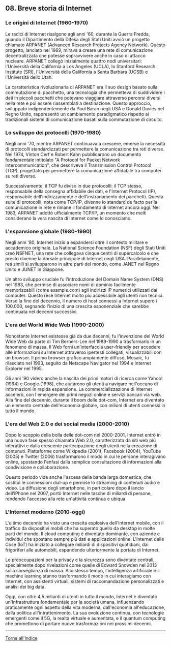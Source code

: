 ## 08. Breve storia di Internet

### Le origini di Internet (1960-1970)
Le radici di Internet risalgono agli anni '60, durante la Guerra Fredda, quando il Dipartimento della Difesa degli Stati Uniti avviò un progetto chiamato ARPANET (Advanced Research Projects Agency Network). Questo progetto, lanciato nel 1969, mirava a creare una rete di comunicazione decentralizzata che potesse sopravvivere anche in caso di attacco nucleare. ARPANET collegò inizialmente quattro nodi universitari: l'Università della California a Los Angeles (UCLA), lo Stanford Research Institute (SRI), l'Università della California a Santa Barbara (UCSB) e l'Università dello Utah.

La caratteristica rivoluzionaria di ARPANET era il suo design basato sulla commutazione di pacchetto, una tecnologia che permetteva di suddividere i dati in piccoli pacchetti che potevano viaggiare attraverso percorsi diversi nella rete e poi essere riassemblati a destinazione. Questo approccio, sviluppato indipendentemente da Paul Baran negli USA e Donald Davies nel Regno Unito, rappresentò un cambiamento paradigmatico rispetto ai tradizionali sistemi di comunicazione basati sulla commutazione di circuito.

### Lo sviluppo dei protocolli (1970-1980)
Negli anni '70, mentre ARPANET continuava a crescere, emerse la necessità di protocolli standardizzati per permettere la comunicazione tra reti diverse. Nel 1974, Vinton Cerf e Robert Kahn pubblicarono un documento fondamentale intitolato "A Protocol for Packet Network Intercommunication", che descriveva il Transmission Control Protocol (TCP), progettato per permettere la comunicazione affidabile tra computer su reti diverse.

Successivamente, il TCP fu diviso in due protocolli: il TCP stesso, responsabile della consegna affidabile dei dati, e l'Internet Protocol (IP), responsabile dell'indirizzamento e dell'instradamento dei pacchetti. Questa suite di protocolli, nota come TCP/IP, divenne lo standard de facto per la comunicazione in rete e rimane il fondamento di Internet ancora oggi. Nel 1983, ARPANET adottò ufficialmente TCP/IP, un momento che molti considerano la vera nascita di Internet come lo conosciamo.

### L'espansione globale (1980-1990)
Negli anni '80, Internet iniziò a espandersi oltre il contesto militare e accademico originale. La National Science Foundation (NSF) degli Stati Uniti creò NSFNET, una rete che collegava cinque centri di supercalcolo e che presto divenne la dorsale principale di Internet negli USA. Parallelamente, reti simili si svilupparono in altre parti del mondo, come JANET nel Regno Unito e JUNET in Giappone.

Un altro sviluppo cruciale fu l'introduzione del Domain Name System (DNS) nel 1983, che permise di associare nomi di dominio facilmente memorizzabili (come example.com) agli indirizzi IP numerici utilizzati dai computer. Questo rese Internet molto più accessibile agli utenti non tecnici. Verso la fine del decennio, il numero di host connessi a Internet superò i 100.000, segnando l'inizio di una crescita esponenziale che sarebbe continuata nei decenni successivi.

### L'era del World Wide Web (1990-2000)
Nonostante Internet esistesse già da due decenni, fu l'invenzione del World Wide Web da parte di Tim Berners-Lee nel 1989-1990 a trasformarlo in un fenomeno di massa. Il Web fornì un'interfaccia user-friendly per accedere alle informazioni su Internet attraverso ipertesti collegati, visualizzabili con un browser. Il primo browser grafico ampiamente diffuso, Mosaic, fu rilasciato nel 1993, seguito da Netscape Navigator nel 1994 e Internet Explorer nel 1995.

Gli anni '90 videro anche la nascita dei primi motori di ricerca come Yahoo! (1994) e Google (1998), che aiutarono gli utenti a navigare nell'oceano di informazioni in rapida espansione. La commercializzazione di Internet accelerò, con l'emergere dei primi negozi online e servizi bancari via web. Alla fine del decennio, durante il boom delle dot-com, Internet era diventato un elemento centrale dell'economia globale, con milioni di utenti connessi in tutto il mondo.

### L'era del Web 2.0 e dei social media (2000-2010)
Dopo lo scoppio della bolla delle dot-com nel 2000-2001, Internet entrò in una nuova fase spesso chiamata Web 2.0, caratterizzata da siti web più interattivi e dalla crescente partecipazione degli utenti nella creazione di contenuti. Piattaforme come Wikipedia (2001), Facebook (2004), YouTube (2005) e Twitter (2006) trasformarono il modo in cui le persone interagivano online, spostando l'enfasi dalla semplice consultazione di informazioni alla condivisione e collaborazione.

Questo periodo vide anche l'ascesa della banda larga domestica, che sostituì le connessioni dial-up e permise lo streaming di contenuti audio e video. La diffusione degli smartphone, in particolare dopo il lancio dell'iPhone nel 2007, portò Internet nelle tasche di miliardi di persone, rendendo l'accesso alla rete un'attività continua e ubiqua.

### L'Internet moderno (2010-oggi)
L'ultimo decennio ha visto una crescita esplosiva dell'Internet mobile, con il traffico da dispositivi mobili che ha superato quello da desktop in molte parti del mondo. Il cloud computing è diventato dominante, con aziende e individui che spostano sempre più dati e applicazioni online. L'Internet delle Cose (IoT) ha iniziato a collegare miliardi di dispositivi quotidiani, dai frigoriferi alle automobili, espandendo ulteriormente la portata di Internet.

Le preoccupazioni per la privacy e la sicurezza sono diventate centrali, specialmente dopo rivelazioni come quelle di Edward Snowden nel 2013 sulla sorveglianza di massa. Allo stesso tempo, l'intelligenza artificiale e il machine learning stanno trasformando il modo in cui interagiamo con Internet, con assistenti virtuali, sistemi di raccomandazione personalizzati e analisi dei big data.

Oggi, con oltre 4,5 miliardi di utenti in tutto il mondo, Internet è diventato un'infrastruttura fondamentale per la società umana, influenzando praticamente ogni aspetto della vita moderna, dall'economia all'educazione, dalla politica all'intrattenimento. La sua evoluzione continua, con tecnologie emergenti come il 5G, la realtà virtuale e aumentata, e il quantum computing che promettono di portare nuove trasformazioni nei prossimi decenni.

---
[Torna all'Indice](README.md)